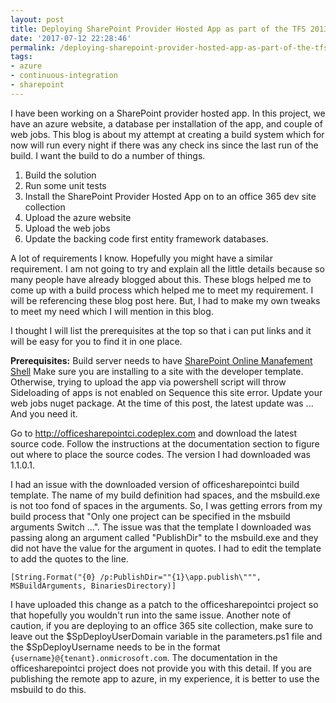 ```yaml
---
layout: post
title: Deploying SharePoint Provider Hosted App as part of the TFS 2013 Build Process
date: '2017-07-12 22:28:46'
permalink: /deploying-sharepoint-provider-hosted-app-as-part-of-the-tfs-2013-build-process/
tags:
- azure
- continuous-integration
- sharepoint
---
```


I have been working on a SharePoint provider hosted app. In this project, we have an azure website, a database per installation of the app, and couple of web jobs.
This blog is about my attempt at creating a build system which for now will run every night if there was any check ins since the last run of the build.
I want the build to do a number of things.

1. 	Build the solution
1. 	Run some unit tests
1. 	Install the SharePoint Provider Hosted App on to an office 365 dev site collection
1. 	Upload the azure website
1. 	Upload the web jobs
1. 	Update the backing code first entity framework databases.

A lot of requirements I know. Hopefully you might have a similar requirement. I am not going to try and explain all the little details because so many people have already blogged about this. These blogs helped me to come up with a build process which helped me to meet my requirement. I will be referencing these blog post here. But, I had to make my own tweaks to meet my need which I will mention in this blog.

I thought I will list the prerequisites at the top so that i can put links and it will be easy for you to find it in one place.

**Prerequisites:**
Build server needs to have [SharePoint Online Manafement Shell](http://www.microsoft.com/en-gb/download/details.aspx?id=35588)
Make sure you are installing to a site with the developer template. Otherwise, trying to upload the app via powershell script will throw Sideloading of apps is not enabled on Sequence this site error.
Update your web jobs nuget package. At the time of this post, the latest update was ... And you need it.

Go to http://officesharepointci.codeplex.com and download the latest source code. Follow the instructions at the documentation section to figure out where to place the source codes. The version I had downloaded was 1.1.0.1. 

I had an issue with the downloaded version of officesharepointci build template. The name of my build definition had spaces, and the msbuild.exe is not too fond of spaces in the arguments. So, I was getting errors from my build process that "Only one project can be specified in the msbuild arguments Switch ...". The issue was that the template I downloaded was passing along an argument called "PublishDir" to the msbuild.exe and they did not have the value for the argument in quotes. I had to edit the template to add the quotes to the line.
```
[String.Format("{0} /p:PublishDir=""{1}\app.publish\""", MSBuildArguments, BinariesDirectory)]
```
I have uploaded this change as a patch to the officesharepointci project so that hopefully you wouldn't run into the same issue. 
Another note of caution, if you are deploying to an office 365 site collection, make sure to leave out the $SpDeployUserDomain variable in the parameters.ps1 file and the $SpDeployUsername needs to be in the format `{username}@{tenant}.onmicrosoft.com`. The documentation in the officesharepointci project does not provide you with this detail.
If you are publishing the remote app to azure, in my experience, it is better to use the msbuild to do this. 
